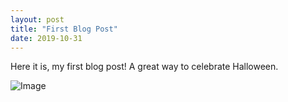 ```yaml
---
layout: post
title: "First Blog Post"
date: 2019-10-31
---
```


Here it is, my first blog post! A great way to celebrate Halloween.

![Image](https://github.com/joannagyory/joannagyory.github.io/tree/master/images/JackOLanterns.png)
